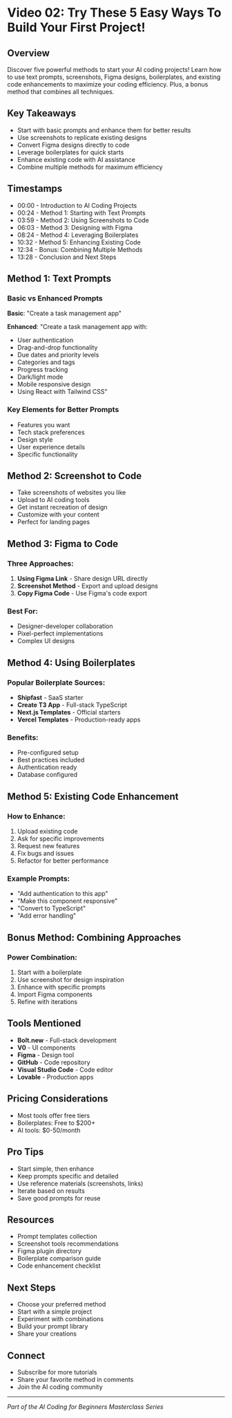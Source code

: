 # Video 02: Try These 5 Easy Ways To Build Your First Project!

## Overview
Discover five powerful methods to start your AI coding projects! Learn how to use text prompts, screenshots, Figma designs, boilerplates, and existing code enhancements to maximize your coding efficiency. Plus, a bonus method that combines all techniques.

## Key Takeaways
- Start with basic prompts and enhance them for better results
- Use screenshots to replicate existing designs
- Convert Figma designs directly to code
- Leverage boilerplates for quick starts
- Enhance existing code with AI assistance
- Combine multiple methods for maximum efficiency

## Timestamps
- 00:00 - Introduction to AI Coding Projects
- 00:24 - Method 1: Starting with Text Prompts
- 03:59 - Method 2: Using Screenshots to Code
- 06:03 - Method 3: Designing with Figma
- 08:24 - Method 4: Leveraging Boilerplates
- 10:32 - Method 5: Enhancing Existing Code
- 12:34 - Bonus: Combining Multiple Methods
- 13:28 - Conclusion and Next Steps

## Method 1: Text Prompts

### Basic vs Enhanced Prompts
**Basic**: "Create a task management app"

**Enhanced**: "Create a task management app with:
- User authentication
- Drag-and-drop functionality
- Due dates and priority levels
- Categories and tags
- Progress tracking
- Dark/light mode
- Mobile responsive design
- Using React with Tailwind CSS"

### Key Elements for Better Prompts
- Features you want
- Tech stack preferences
- Design style
- User experience details
- Specific functionality

## Method 2: Screenshot to Code
- Take screenshots of websites you like
- Upload to AI coding tools
- Get instant recreation of design
- Customize with your content
- Perfect for landing pages

## Method 3: Figma to Code

### Three Approaches:
1. **Using Figma Link** - Share design URL directly
2. **Screenshot Method** - Export and upload designs
3. **Copy Figma Code** - Use Figma's code export

### Best For:
- Designer-developer collaboration
- Pixel-perfect implementations
- Complex UI designs

## Method 4: Using Boilerplates

### Popular Boilerplate Sources:
- **Shipfast** - SaaS starter
- **Create T3 App** - Full-stack TypeScript
- **Next.js Templates** - Official starters
- **Vercel Templates** - Production-ready apps

### Benefits:
- Pre-configured setup
- Best practices included
- Authentication ready
- Database configured

## Method 5: Existing Code Enhancement

### How to Enhance:
1. Upload existing code
2. Ask for specific improvements
3. Request new features
4. Fix bugs and issues
5. Refactor for better performance

### Example Prompts:
- "Add authentication to this app"
- "Make this component responsive"
- "Convert to TypeScript"
- "Add error handling"

## Bonus Method: Combining Approaches

### Power Combination:
1. Start with a boilerplate
2. Use screenshot for design inspiration
3. Enhance with specific prompts
4. Import Figma components
5. Refine with iterations

## Tools Mentioned
- **Bolt.new** - Full-stack development
- **V0** - UI components
- **Figma** - Design tool
- **GitHub** - Code repository
- **Visual Studio Code** - Code editor
- **Lovable** - Production apps

## Pricing Considerations
- Most tools offer free tiers
- Boilerplates: Free to $200+
- AI tools: $0-50/month


## Pro Tips
- Start simple, then enhance
- Keep prompts specific and detailed
- Use reference materials (screenshots, links)
- Iterate based on results
- Save good prompts for reuse

## Resources
- Prompt templates collection
- Screenshot tools recommendations
- Figma plugin directory
- Boilerplate comparison guide
- Code enhancement checklist

## Next Steps
- Choose your preferred method
- Start with a simple project
- Experiment with combinations
- Build your prompt library
- Share your creations

## Connect
- Subscribe for more tutorials
- Share your favorite method in comments
- Join the AI coding community

---

*Part of the AI Coding for Beginners Masterclass Series*